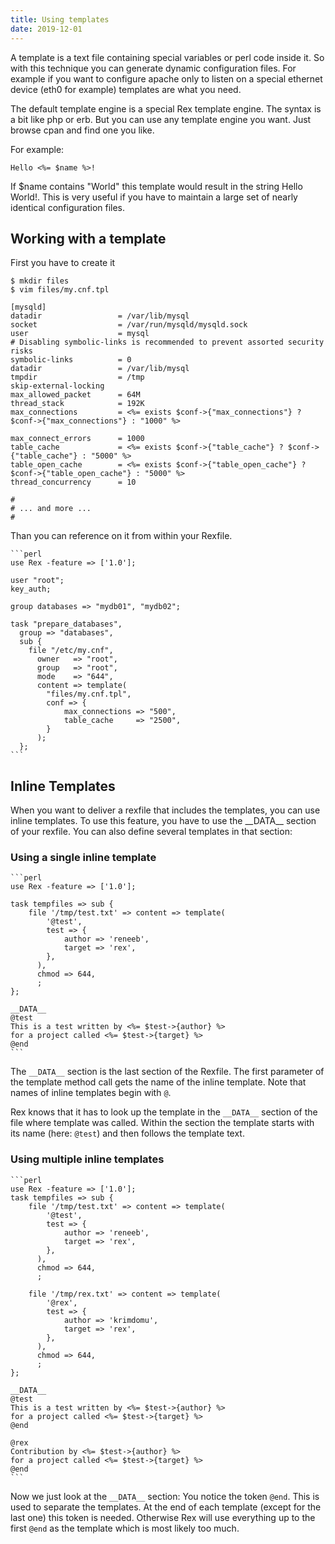 ```yaml
---
title: Using templates
date: 2019-12-01
---
```


A template is a text file containing special variables or perl code inside it. So with this technique you can generate dynamic configuration files. For example if you want to configure apache only to listen on a special ethernet device (eth0 for example) templates are what you need.

The default template engine is a special Rex template engine. The syntax is a bit like php or erb. But you can use any template engine you want. Just browse cpan and find one you like.

For example:

    Hello <%= $name %>!

If $name contains "World" this template would result in the string Hello World!. This is very useful if you have to maintain a large set of nearly identical configuration files.

## Working with a template

First you have to create it

    $ mkdir files
    $ vim files/my.cnf.tpl

    [mysqld]
    datadir                 = /var/lib/mysql
    socket                  = /var/run/mysqld/mysqld.sock
    user                    = mysql
    # Disabling symbolic-links is recommended to prevent assorted security risks
    symbolic-links          = 0
    datadir                 = /var/lib/mysql
    tmpdir                  = /tmp
    skip-external-locking
    max_allowed_packet      = 64M
    thread_stack            = 192K
    max_connections         = <%= exists $conf->{"max_connections"} ? $conf->{"max_connections"} : "1000" %>

    max_connect_errors      = 1000
    table_cache             = <%= exists $conf->{"table_cache"} ? $conf->{"table_cache"} : "5000" %>
    table_open_cache        = <%= exists $conf->{"table_open_cache"} ? $conf->{"table_open_cache"} : "5000" %>
    thread_concurrency      = 10

    #
    # ... and more ...
    #

Than you can reference on it from within your Rexfile.

    ```perl
    use Rex -feature => ['1.0'];
    
    user "root";
    key_auth;
    
    group databases => "mydb01", "mydb02";
    
    task "prepare_databases",
      group => "databases",
      sub {
        file "/etc/my.cnf",
          owner   => "root",
          group   => "root",
          mode    => "644",
          content => template(
            "files/my.cnf.tpl",
            conf => {
                max_connections => "500",
                table_cache     => "2500",
            }
          );
      };
    ```

## Inline Templates

When you want to deliver a rexfile that includes the templates, you can use inline templates. To use this feature, you have to use the \_\_DATA\_\_ section of your rexfile. You can also define several templates in that section:

### Using a single inline template

    ```perl
    use Rex -feature => ['1.0'];
    
    task tempfiles => sub {
        file '/tmp/test.txt' => content => template(
            '@test',
            test => {
                author => 'reneeb',
                target => 'rex',
            },
          ),
          chmod => 644,
          ;
    };
    
    __DATA__
    @test
    This is a test written by <%= $test->{author} %>
    for a project called <%= $test->{target} %>
    @end
    ```

The `__DATA__` section is the last section of the Rexfile. The first parameter of the template method call gets the name of the inline template. Note that names of inline templates begin with `@`.

Rex knows that it has to look up the template in the `__DATA__` section of the file where template was called. Within the section the template starts with its name (here: `@test`) and then follows the template text.

### Using multiple inline templates

    ```perl
    use Rex -feature => ['1.0'];
    task tempfiles => sub {
        file '/tmp/test.txt' => content => template(
            '@test',
            test => {
                author => 'reneeb',
                target => 'rex',
            },
          ),
          chmod => 644,
          ;
    
        file '/tmp/rex.txt' => content => template(
            '@rex',
            test => {
                author => 'krimdomu',
                target => 'rex',
            },
          ),
          chmod => 644,
          ;
    };
    
    __DATA__
    @test
    This is a test written by <%= $test->{author} %>
    for a project called <%= $test->{target} %>
    @end
    
    @rex
    Contribution by <%= $test->{author} %>
    for a project called <%= $test->{target} %>
    @end
    ```

Now we just look at the `__DATA__` section: You notice the token `@end`. This is used to separate the templates. At the end of each template (except for the last one) this token is needed. Otherwise Rex will use everything up to the first `@end` as the template which is most likely too much.
